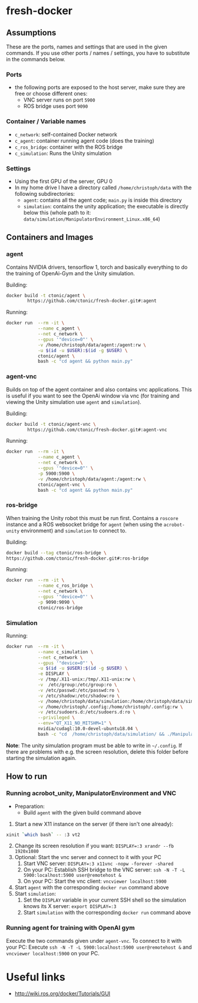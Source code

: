 # fresh-docker
## Assumptions
These are the ports, names and settings that are used in the given commands.
If you use other ports / names / settings, you have to substitute in the commands below.

### Ports
- the following ports are exposed to the host server, make sure they are free or choose different ones:
    - VNC server runs on port `5900`
    - ROS bridge uses port `9090`

### Container / Variable names
- `c_network`: self-contained Docker network
- `c_agent`: container running agent code (does the training)
- `c_ros_bridge`: container with the ROS bridge
- `c_simulation`: Runs the Unity simulation

### Settings
- Using the first GPU of the server, GPU 0
- In my home drive I have a directory called `/home/christoph/data` with the following subdirectories:
    - `agent`: contains all the agent code; `main.py` is inside this directory
    - `simulation`: contains the unity application; the executable is directly below this (whole path to it: `data/simulation/ManipulatorEnvironment_Linux.x86_64`)

## Containers and Images
### agent
Contains NVIDIA drivers, tensorflow 1, torch and basically everything to do the training of OpenAi-Gym and the Unity simulation. 

Building:
```bash
docker build -t ctonic/agent \
        https://github.com/ctonic/fresh-docker.git#:agent
```

Running:
```bash
docker run  --rm -it \
            --name c_agent \
            --net c_network \
            --gpus '"device=0"' \
            -v /home/christoph/data/agent:/agent:rw \
            -u $(id -u $USER):$(id -g $USER) \
            ctonic/agent \
            bash -c "cd agent && python main.py"
```

### agent-vnc
Builds on top of the agent container and also contains vnc applications.
This is useful if you want to see the OpenAi window via vnc (for training and viewing the Unity simulation use `agent` and `simulation`).

Building: 
```bash
docker build -t ctonic/agent-vnc \
        https://github.com/ctonic/fresh-docker.git#:agent-vnc
```

Running:
```bash
docker run  --rm -it \
            --name c_agent \
            --net c_network \
            --gpus '"device=0"' \
            -p 5900:5900 \
            -v /home/christoph/data/agent:/agent:rw \
            ctonic/agent-vnc \
            bash -c "cd agent && python main.py"
```

### ros-bridge
When training the Unity robot this must be run first.
Contains a `roscore` instance and a ROS websocket bridge for `agent` (when using the `acrobot-unity` environment) and `simulation` to connect to.

Building:
```bash
docker build --tag ctonic/ros-bridge \
https://github.com/ctonic/fresh-docker.git#:ros-bridge
```

Running: 
```bash
docker run  --rm -it \
            --name c_ros_bridge \
            --net c_network \
            --gpus '"device=0"' \
            -p 9090:9090 \
            ctonic/ros-bridge
```

### Simulation
Running:
```bash
docker run  --rm -it \
            --name c_simulation \
            --net c_network \
            --gpus '"device=0"' \
            -u $(id -u $USER):$(id -g $USER) \
            -e DISPLAY \
            -v /tmp/.X11-unix:/tmp/.X11-unix:rw \
            -v  /etc/group:/etc/group:ro \
            -v /etc/passwd:/etc/passwd:ro \
            -v /etc/shadow:/etc/shadow:ro \
            -v /home/christoph/data/simulation:/home/christoph/data/simulation:rw \
            -v /home/christoph/.config:/home/christoph/.config:rw \
            -v /etc/sudoers.d:/etc/sudoers.d:ro \
            --privileged \
            --env="QT_X11_NO_MITSHM=1" \
            nvidia/cudagl:10.0-devel-ubuntu18.04 \
            bash -c "cd  /home/christoph/data/simulation/ && ./ManipulatorEnvironment_Linux.x86_64"
```

**Note**: The unity simulation program must be able to write in `~/.config`. If there are problems with e.g. the screen resolution, delete this folder before starting the simulation again.


## How to run
### Running acrobot_unity, ManipulatorEnvironment and VNC
- Preparation:
    - Build `agent` with the given build command above
1. Start a new X11 instance on the server (if there isn't one already): 
```bash
xinit `which bash` -- :3 vt2
```
2. Change its screen resolution if you want: `DISPLAY=:3 xrandr --fb 1920x1080`
3. Optional: Start the vnc server and connect to it with your PC
    1. Start VNC server: `DISPLAY=:3 x11vnc -nopw -forever -shared`
    2. On your PC: Establish SSH bridge to the VNC server: `ssh -N -T -L 5900:localhost:5900 user@remotehost &`
    3. On your PC: Start the vnc client: `vncviewer localhost:5900`
4. Start `agent` with the corresponding `docker run` command above
5. Start `simulation`:
    1. Set the `DISPLAY` variable in your current SSH shell so the simulation knows its X server: `export DISPLAY=:3`
    2. Start `simulation` with the corresponding `docker run` command above

### Running agent for training with OpenAI gym
Execute the two commands given under `agent-vnc`.
To connect to it with your PC:
Execute `ssh -N -T -L 5900:localhost:5900 user@remotehost &` and `vncviewer localhost:5900` on your PC.

# Useful links
- http://wiki.ros.org/docker/Tutorials/GUI
